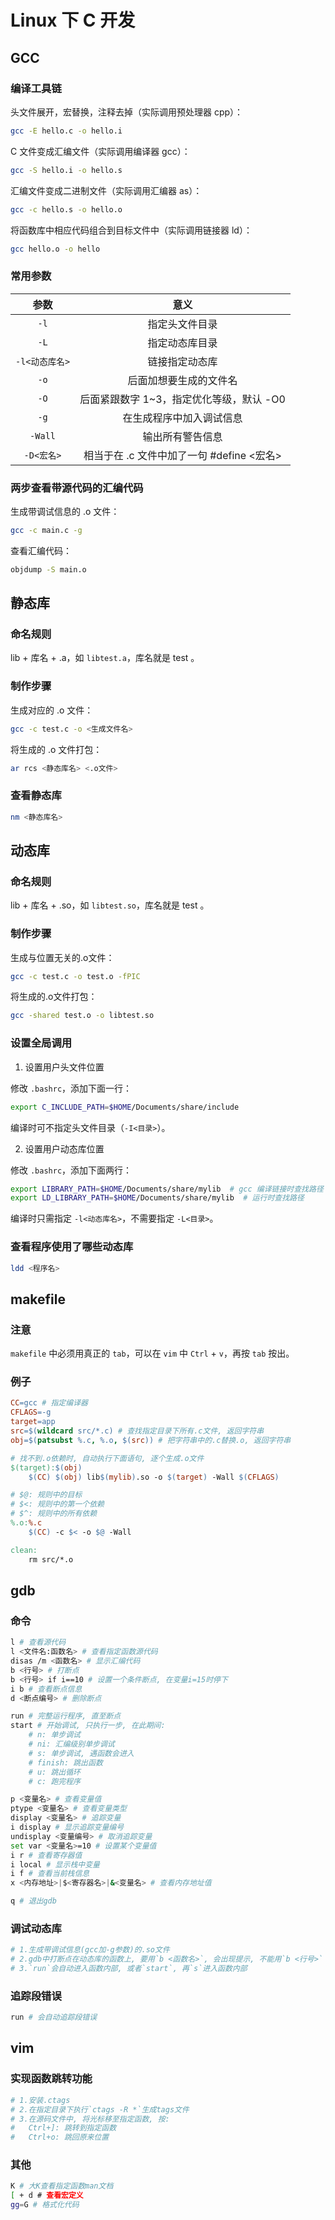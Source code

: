 # Linux 下 C 开发

## GCC

### 编译工具链

头文件展开，宏替换，注释去掉（实际调用预处理器 cpp）：

```bash
gcc -E hello.c -o hello.i
```

C 文件变成汇编文件（实际调用编译器 gcc）：

```bash
gcc -S hello.i -o hello.s
```

汇编文件变成二进制文件（实际调用汇编器 as）：

```bash
gcc -c hello.s -o hello.o
```

将函数库中相应代码组合到目标文件中（实际调用链接器 ld）：

```bash
gcc hello.o -o hello
```

### 常用参数

|      参数      |                   意义                    |
| :------------: | :---------------------------------------: |
|      `-l`      |              指定头文件目录               |
|      `-L`      |              指定动态库目录               |
| `-l<动态库名>` |              链接指定动态库               |
|      `-o`      |          后面加想要生成的文件名           |
|      `-O`      | 后面紧跟数字 1~3，指定优化等级，默认 -O0  |
|      `-g`      |         在生成程序中加入调试信息          |
|    `-Wall`     |             输出所有警告信息              |
|   `-D<宏名>`   | 相当于在 .c 文件中加了一句 #define <宏名> |

### 两步查看带源代码的汇编代码

生成带调试信息的 .o 文件：

```bash
gcc -c main.c -g
```

查看汇编代码：

```bash
objdump -S main.o
```

## 静态库

### 命名规则

  lib + 库名 + .a，如 `libtest.a`，库名就是 test 。

### 制作步骤

生成对应的 .o 文件：

```bash
gcc -c test.c -o <生成文件名>
```

将生成的 .o 文件打包：

```bash
ar rcs <静态库名> <.o文件>
```

### 查看静态库

```bash
nm <静态库名> 
```

## 动态库

### 命名规则

lib + 库名 + .so，如 `libtest.so`，库名就是 test 。

### 制作步骤

生成与位置无关的.o文件：

```bash
gcc -c test.c -o test.o -fPIC
```

将生成的.o文件打包：

```bash
gcc -shared test.o -o libtest.so
```

### 设置全局调用

1. 设置用户头文件位置

修改 `.bashrc`，添加下面一行：

```bash
export C_INCLUDE_PATH=$HOME/Documents/share/include
```

编译时可不指定头文件目录（`-I<目录>`）。

2. 设置用户动态库位置

修改 `.bashrc`，添加下面两行：

```bash
export LIBRARY_PATH=$HOME/Documents/share/mylib  # gcc 编译链接时查找路径
export LD_LIBRARY_PATH=$HOME/Documents/share/mylib  # 运行时查找路径
```

编译时只需指定 `-l<动态库名>`，不需要指定 `-L<目录>`。

### 查看程序使用了哪些动态库

```bash
ldd <程序名>
```

## makefile

### 注意

`makefile` 中必须用真正的 `tab`，可以在 `vim` 中 `Ctrl` + `v`，再按 `tab` 按出。

### 例子

```makefile
CC=gcc # 指定编译器
CFLAGS=-g
target=app
src=$(wildcard src/*.c) # 查找指定目录下所有.c文件, 返回字符串
obj=$(patsubst %.c, %.o, $(src)) # 把字符串中的.c替换.o, 返回字符串

# 找不到.o依赖时, 自动执行下面语句, 逐个生成.o文件
$(target):$(obj)
	$(CC) $(obj) lib$(mylib).so -o $(target) -Wall $(CFLAGS)

# $@: 规则中的目标
# $<: 规则中的第一个依赖
# $^: 规则中的所有依赖
%.o:%.c
	$(CC) -c $< -o $@ -Wall

clean:
	rm src/*.o
```

## gdb

### 命令

```bash
l # 查看源代码
l <文件名:函数名> # 查看指定函数源代码
disas /m <函数名> # 显示汇编代码
b <行号> # 打断点
b <行号> if i==10 # 设置一个条件断点, 在变量i=15时停下
i b # 查看断点信息
d <断点编号> # 删除断点

run # 完整运行程序, 直至断点
start # 开始调试, 只执行一步, 在此期间:
	# n: 单步调试
	# ni: 汇编级别单步调试
	# s: 单步调试, 遇函数会进入
	# finish: 跳出函数
	# u: 跳出循环
	# c: 跑完程序

p <变量名> # 查看变量值
ptype <变量名> # 查看变量类型
display <变量名> # 追踪变量
i display # 显示追踪变量编号
undisplay <变量编号> # 取消追踪变量
set var <变量名>=10 # 设置某个变量值
i r # 查看寄存器值
i local # 显示栈中变量
i f # 查看当前栈信息
x <内存地址>|$<寄存器名>|&<变量名> # 查看内存地址值

q # 退出gdb
```

### 调试动态库

```bash
# 1.生成带调试信息(gcc加-g参数)的.so文件
# 2.gdb中打断点在动态库的函数上, 要用`b <函数名>`, 会出现提示, 不能用`b <行号>`
# 3.`run`会自动进入函数内部, 或者`start`, 再`s`进入函数内部
```

### 追踪段错误

```bash
run # 会自动追踪段错误
```

## vim

### 实现函数跳转功能

```bash
# 1.安装.ctags
# 2.在指定目录下执行`ctags -R *`生成tags文件
# 3.在源码文件中, 将光标移至指定函数, 按:
#	Ctrl+]: 跳转到指定函数
#	Ctrl+o: 跳回原来位置
```

### 其他

```bash
K # 大K查看指定函数man文档
[ + d # 查看宏定义
gg=G # 格式化代码
```

